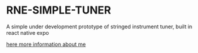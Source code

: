 # RNE-SIMPLE-TUNER

A simple under development prototype of stringed instrument tuner, 
built in react native expo


[here more information about me](https://vivo-vivendo-musica.com/ubaldo-formichetti/)

